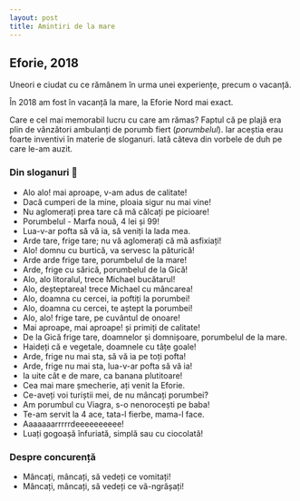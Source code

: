 ```yaml
---
layout: post
title: Amintiri de la mare
---
```


## Eforie, 2018

Uneori e ciudat cu ce rămânem în urma unei experiențe, precum o vacanță.

În 2018 am fost în vacanță la mare, la Eforie Nord mai exact.

Care e cel mai memorabil lucru cu care am rămas? Faptul că pe plajă era plin de vânzători ambulanți de porumb fiert (_porumbelul_). Iar aceștia erau foarte inventivi în materie de sloganuri. Iată câteva din vorbele de duh pe care le-am auzit.

### Din sloganuri 💬

- Alo alo! mai aproape, v-am adus de calitate!
- Dacă cumperi de la mine, ploaia sigur nu mai vine!
- Nu aglomerați prea tare că mă călcați pe picioare!
- Porumbelul - Marfa nouă, 4 lei și 99!
- Lua-v-ar pofta să vă ia, să veniți la lada mea.
- Arde tare, frige tare; nu vă aglomerați că mă asfixiați!
- Alo! domnu cu burtică, va servesc la păturică!
- Arde arde frige tare, porumbelul de la mare!
- Arde, frige cu sărică, porumbelul de la Gică!
- Alo, alo litoralul, trece Michael bucătarul!
- Alo, deșteptarea! trece Michael cu mâncarea!
- Alo, doamna cu cercei, ia poftiți la porumbei!
- Alo, doamna cu cercei, te aștept la porumbei!
- Alo, alo! frige tare, pe cuvântul de onoare!
- Mai aproape, mai aproape! și primiți de calitate!
- De la Gică frige tare, doamnelor și domnișoare, porumbelul de la mare.
- Haideți că e vegetale, doamnele cu tâțe goale!
- Arde, frige nu mai sta, să vă ia pe toți pofta!
- Arde, frige nu mai sta, lua-v-ar pofta să vă ia!
- Ia uite cât e de mare, ca banana plutitoare!
- Cea mai mare șmecherie, ați venit la Eforie.
- Ce-aveți voi turiștii mei, de nu mâncați porumbei?
- Am porumbul cu Viagra, s-o nenorocești pe baba!
- Te-am servit la 4 ace, tata-l fierbe, mama-l face.
- Aaaaaaarrrrrdeeeeeeeeee!
- Luați gogoașă înfuriată, simplă sau cu ciocolată!

### Despre concurență

- Mâncați, mâncați, să vedeți ce vomitați!
- Mâncați, mâncați, să vedeți ce vă-ngrășați!
